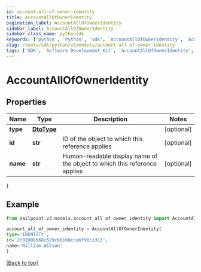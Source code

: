 ```yaml
---
id: account-all-of-owner-identity
title: AccountAllOfOwnerIdentity
pagination_label: AccountAllOfOwnerIdentity
sidebar_label: AccountAllOfOwnerIdentity
sidebar_class_name: pythonsdk
keywords: ['python', 'Python', 'sdk', 'AccountAllOfOwnerIdentity', 'AccountAllOfOwnerIdentity'] 
slug: /tools/sdk/python/v3/models/account-all-of-owner-identity
tags: ['SDK', 'Software Development Kit', 'AccountAllOfOwnerIdentity', 'AccountAllOfOwnerIdentity']
---
```


# AccountAllOfOwnerIdentity


## Properties

Name | Type | Description | Notes
------------ | ------------- | ------------- | -------------
**type** | [**DtoType**](dto-type) |  | [optional] 
**id** | **str** | ID of the object to which this reference applies | [optional] 
**name** | **str** | Human-readable display name of the object to which this reference applies | [optional] 
}

## Example

```python
from sailpoint.v3.models.account_all_of_owner_identity import AccountAllOfOwnerIdentity

account_all_of_owner_identity = AccountAllOfOwnerIdentity(
type='IDENTITY',
id='2c91808568c529c60168cca6f90c1313',
name='William Wilson'
)

```
[[Back to top]](#) 

